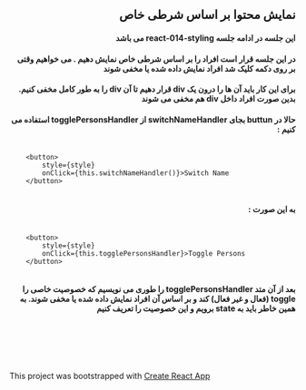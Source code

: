 
<div dir="rtl">  
    <p><h2>نمایش محتوا بر اساس شرطی خاص</h2></p>  
    <p><h4>این جلسه در ادامه جلسه react-014-styling می باشد</h4></p>
    <p><h4>در این جلسه قرار است افراد را بر اساس شرطی خاص نمایش دهیم . می خواهیم وقتی بر روی دکمه کلیک شد افراد نمایش داده شده یا مخفی شوند</h4></p>
    <p><h4>برای این کار باید آن ها را درون یک div قرار دهیم تا آن div را به طور کامل مخفی کنیم. بدین صورت افراد داخل div هم مخفی می شوند</h4></p>
    <p><h4>حالا در buttun بجای switchNameHandler از togglePersonsHandler استفاده می کنیم :  </h4></p>
    <pre dir="ltr"> ‍‍‍<code>
    &lt;button&gt;
        style={style}
        onClick={this.switchNameHandler()}>Switch Name
    &lt;/button&gt;
    </code></pre>
    <p><h4>به این صورت :</h4></p>
    <pre dir="ltr"> ‍‍‍<code>
    &lt;button&gt;
        style={style}
        onClick={this.togglePersonsHandler}>Toggle Persons
    &lt;/button&gt;
    </code></pre>
    <p><h4>بعد از آن متد togglePersonsHandler را طوری می نویسیم که خصوصیت خاصی را toggle (فعال و غیر فعال) کند و بر اساس آن افراد نمایش داده شده یا مخفی شوند. به همین خاطر باید به state برویم و این خصوصیت را تعریف کنیم </h4></p>
    <p><h4></h4></p>
    <p><h4></h4></p>
    <p><h4></h4></p>
    <p><h4></h4></p>
    <p><h4></h4></p>
    <p><h4></h4></p>
</div>  
<br /><br /><br /><br />  
  
<p>This project was bootstrapped with <a href="https://github.com/facebookincubator/create-react-app">Create React App</a></p>